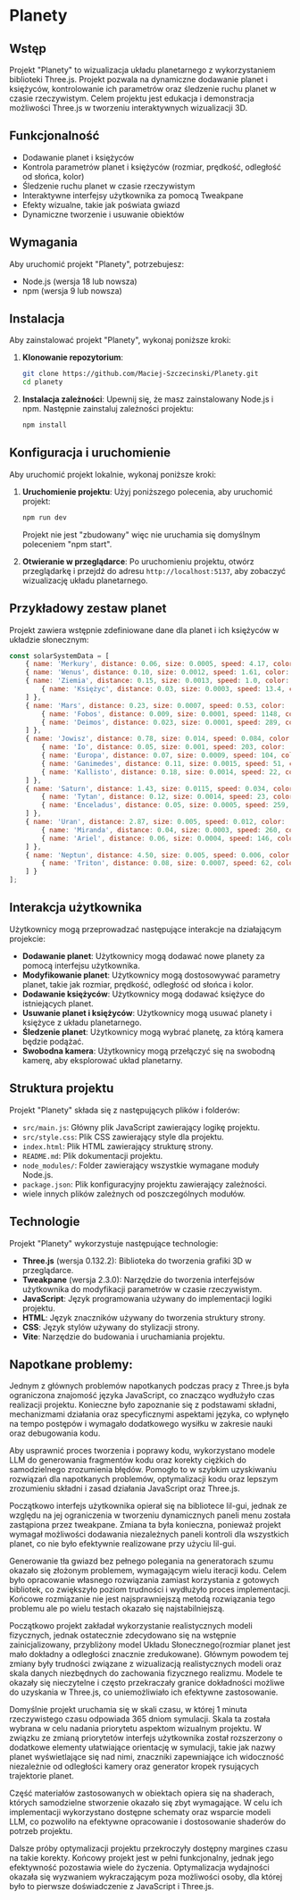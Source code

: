 # Planety

## Wstęp

Projekt "Planety" to wizualizacja układu planetarnego z wykorzystaniem biblioteki Three.js. Projekt pozwala na dynamiczne dodawanie planet i księżyców, kontrolowanie ich parametrów oraz śledzenie ruchu planet w czasie rzeczywistym. Celem projektu jest edukacja i demonstracja możliwości Three.js w tworzeniu interaktywnych wizualizacji 3D.

## Funkcjonalność

- Dodawanie planet i księżyców
- Kontrola parametrów planet i księżyców (rozmiar, prędkość, odległość od słońca, kolor)
- Śledzenie ruchu planet w czasie rzeczywistym
- Interaktywne interfejsy użytkownika za pomocą Tweakpane
- Efekty wizualne, takie jak poświata gwiazd
- Dynamiczne tworzenie i usuwanie obiektów

## Wymagania

Aby uruchomić projekt "Planety", potrzebujesz:

- Node.js (wersja 18 lub nowsza)
- npm (wersja 9 lub nowsza)

## Instalacja

Aby zainstalować projekt "Planety", wykonaj poniższe kroki:

1. **Klonowanie repozytorium**:
    ```bash
    git clone https://github.com/Maciej-Szczecinski/Planety.git
    cd planety
    ```

2. **Instalacja zależności**:
    Upewnij się, że masz zainstalowany Node.js i npm. Następnie zainstaluj zależności projektu:
    ```bash
    npm install
    ```

## Konfiguracja i uruchomienie

Aby uruchomić projekt lokalnie, wykonaj poniższe kroki:

1. **Uruchomienie projektu**:
    Użyj poniższego polecenia, aby uruchomić projekt:
    ```bash
    npm run dev
    ```
   Projekt nie jest "zbudowany" więc nie uruchamia się domyślnym poleceniem "npm start".

2. **Otwieranie w przeglądarce**:
    Po uruchomieniu projektu, otwórz przeglądarkę i przejdź do adresu `http://localhost:5137`, aby zobaczyć wizualizację układu planetarnego.

## Przykładowy zestaw planet

Projekt zawiera wstępnie zdefiniowane dane dla planet i ich księżyców w układzie słonecznym:

```javascript
const solarSystemData = [
    { name: 'Merkury', distance: 0.06, size: 0.0005, speed: 4.17, color: '#aaaaaa', moons: [] },
    { name: 'Wenus', distance: 0.10, size: 0.0012, speed: 1.61, color: '#ffcc66', moons: [] },
    { name: 'Ziemia', distance: 0.15, size: 0.0013, speed: 1.0, color: '#3388ff', moons: [
        { name: 'Księżyc', distance: 0.03, size: 0.0003, speed: 13.4, color: '#cccccc' }
    ] },
    { name: 'Mars', distance: 0.23, size: 0.0007, speed: 0.53, color: '#ff5522', moons: [
        { name: 'Fobos', distance: 0.009, size: 0.0001, speed: 1148, color: '#888888' },
        { name: 'Deimos', distance: 0.023, size: 0.0001, speed: 289, color: '#999999' }
    ] },
    { name: 'Jowisz', distance: 0.78, size: 0.014, speed: 0.084, color: '#ffaa77', moons: [
        { name: 'Io', distance: 0.05, size: 0.001, speed: 203, color: '#ff9900' },
        { name: 'Europa', distance: 0.07, size: 0.0009, speed: 104, color: '#ccccff' },
        { name: 'Ganimedes', distance: 0.11, size: 0.0015, speed: 51, color: '#bbbbbb' },
        { name: 'Kallisto', distance: 0.18, size: 0.0014, speed: 22, color: '#aaaaaa' }
    ] },
    { name: 'Saturn', distance: 1.43, size: 0.0115, speed: 0.034, color: '#ffdd99', moons: [
        { name: 'Tytan', distance: 0.12, size: 0.0014, speed: 23, color: '#ffcc66' },
        { name: 'Enceladus', distance: 0.05, size: 0.0005, speed: 259, color: '#ffffff' }
    ] },
    { name: 'Uran', distance: 2.87, size: 0.005, speed: 0.012, color: '#99ccff', moons: [
        { name: 'Miranda', distance: 0.04, size: 0.0003, speed: 260, color: '#bbbbbb' },
        { name: 'Ariel', distance: 0.06, size: 0.0004, speed: 146, color: '#cccccc' }
    ] },
    { name: 'Neptun', distance: 4.50, size: 0.005, speed: 0.006, color: '#3366ff', moons: [
        { name: 'Triton', distance: 0.08, size: 0.0007, speed: 62, color: '#99ccff' }
    ] }
];
```

## Interakcja użytkownika

Użytkownicy mogą przeprowadzać następujące interakcje na działającym projekcie:

- **Dodawanie planet**: Użytkownicy mogą dodawać nowe planety za pomocą interfejsu użytkownika.
- **Modyfikowanie planet**: Użytkownicy mogą dostosowywać parametry planet, takie jak rozmiar, prędkość, odległość od słońca i kolor.
- **Dodawanie księżyców**: Użytkownicy mogą dodawać księżyce do istniejących planet.
- **Usuwanie planet i księżyców**: Użytkownicy mogą usuwać planety i księżyce z układu planetarnego.
- **Śledzenie planet**: Użytkownicy mogą wybrać planetę, za którą kamera będzie podążać.
- **Swobodna kamera**: Użytkownicy mogą przełączyć się na swobodną kamerę, aby eksplorować układ planetarny.

## Struktura projektu

Projekt "Planety" składa się z następujących plików i folderów:

- `src/main.js`: Główny plik JavaScript zawierający logikę projektu.
- `src/style.css`: Plik CSS zawierający style dla projektu.
- `index.html`: Plik HTML zawierający strukturę strony.
- `README.md`: Plik dokumentacji projektu.
- `node_modules/`: Folder zawierający wszystkie wymagane moduły Node.js.
- `package.json`: Plik konfiguracyjny projektu zawierający zależności.
- wiele innych plików zależnych od poszczególnych modułów.

## Technologie

Projekt "Planety" wykorzystuje następujące technologie:

- **Three.js** (wersja 0.132.2): Biblioteka do tworzenia grafiki 3D w przeglądarce.
- **Tweakpane** (wersja 2.3.0): Narzędzie do tworzenia interfejsów użytkownika do modyfikacji parametrów w czasie rzeczywistym.
- **JavaScript**: Język programowania używany do implementacji logiki projektu.
- **HTML**: Język znaczników używany do tworzenia struktury strony.
- **CSS**: Język stylów używany do stylizacji strony.
- **Vite**: Narzędzie do budowania i uruchamiania projektu.

## Napotkane problemy:

Jednym z głównych problemów napotkanych podczas pracy z Three.js była ograniczona znajomość języka JavaScript, co znacząco wydłużyło czas realizacji projektu. Konieczne było zapoznanie się z podstawami składni, mechanizmami działania oraz specyficznymi aspektami języka, co wpłynęło na tempo postępów i wymagało dodatkowego wysiłku w zakresie nauki oraz debugowania kodu.

Aby usprawnić proces tworzenia i poprawy kodu, wykorzystano modele LLM do generowania fragmentów kodu oraz korekty ciężkich do samodzielnego zrozumienia błędów. Pomogło to w szybkim uzyskiwaniu rozwiązań dla napotkanych problemów, optymalizacji kodu oraz lepszym zrozumieniu składni i zasad działania JavaScript oraz Three.js.

Początkowo interfejs użytkownika opierał się na bibliotece lil-gui, jednak ze względu na jej ograniczenia w tworzeniu dynamicznych paneli menu została zastąpiona przez tweakpane. Zmiana ta była konieczna, ponieważ projekt wymagał możliwości dodawania niezależnych paneli kontroli dla wszystkich planet, co nie było efektywnie realizowane przy użyciu lil-gui.

Generowanie tła gwiazd bez pełnego polegania na generatorach szumu okazało się złożonym problemem, wymagającym wielu iteracji kodu. Celem było opracowanie własnego rozwiązania zamiast korzystania z gotowych bibliotek, co zwiększyło poziom trudności i wydłużyło proces implementacji. Końcowe rozmiązanie nie jest najsprawniejszą metodą rozwiązania tego problemu ale po wielu testach okazało się najstabilniejszą. 

Początkowo projekt zakładał wykorzystanie realistycznych modeli fizycznych, jednak ostatecznie zdecydowano się na wstępnie zainicjalizowany, przybliżony model Układu Słonecznego(rozmiar planet jest mało dokładny a odległości znacznie zredukowane). Głównym powodem tej zmiany były trudności związane z wizualizacją realistycznych modeli oraz skala danych niezbędnych do zachowania fizycznego realizmu. Modele te okazały się nieczytelne i często przekraczały granice dokładności możliwe do uzyskania w Three.js, co uniemożliwiało ich efektywne zastosowanie.

Domyślnie projekt uruchamia się w skali czasu, w której 1 minuta rzeczywistego czasu odpowiada 365 dniom symulacji. Skala ta została wybrana w celu nadania priorytetu aspektom wizualnym projektu. W związku ze zmianą priorytetów interfejs użytkownika został rozszerzony o dodatkowe elementy ułatwiające orientację w symulacji, takie jak nazwy planet wyświetlające się nad nimi, znaczniki zapewniające ich widoczność niezależnie od odległości kamery oraz generator kropek rysujących trajektorie planet.

Część materiałów zastosowanych w obiektach opiera się na shaderach, których samodzielne stworzenie okazało się zbyt wymagające. W celu ich implementacji wykorzystano dostępne schematy oraz wsparcie modeli LLM, co pozwoliło na efektywne opracowanie i dostosowanie shaderów do potrzeb projektu.

Dalsze próby optymalizacji projektu przekroczyły dostępny margines czasu na takie korekty. Końcowy projekt jest w pełni funkcjonalny, jednak jego efektywność pozostawia wiele do życzenia. Optymalizacja wydajności okazała się wyzwaniem wykraczającym poza możliwości osoby, dla której było to pierwsze doświadczenie z JavaScript i Three.js.
